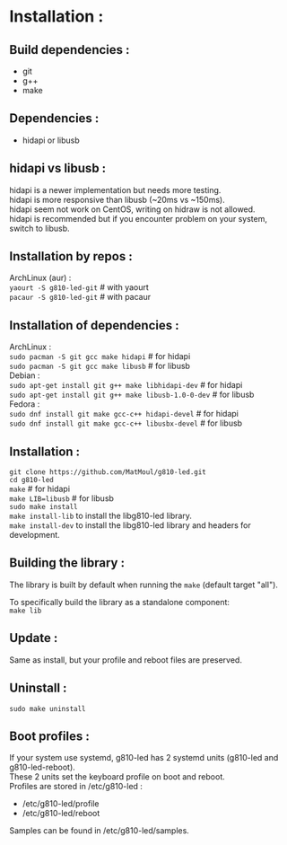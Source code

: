 # Installation :</br>

## Build dependencies :</br>
* git
* g++
* make

## Dependencies :</br>
* hidapi or libusb

## hidapi vs libusb :</br>
hidapi is a newer implementation but needs more testing.</br>
hidapi is more responsive than libusb (~20ms vs ~150ms).</br>
hidapi seem not work on CentOS, writing on hidraw is not allowed.</br>
hidapi is recommended but if you encounter problem on your system, switch to libusb.</br>


## Installation by repos :</br>
ArchLinux (aur) :</br>
`yaourt -S g810-led-git` # with yaourt</br>
`pacaur -S g810-led-git` # with pacaur</br>


## Installation of dependencies :</br>
ArchLinux :</br>
`sudo pacman -S git gcc make hidapi` # for hidapi</br>
`sudo pacman -S git gcc make libusb` # for libusb</br>
Debian :</br>
`sudo apt-get install git g++ make libhidapi-dev` # for hidapi</br>
`sudo apt-get install git g++ make libusb-1.0-0-dev` # for libusb</br>
Fedora :</br>
`sudo dnf install git make gcc-c++ hidapi-devel` # for hidapi</br>
`sudo dnf install git make gcc-c++ libusbx-devel` # for libusb</br>

## Installation :</br>
`git clone https://github.com/MatMoul/g810-led.git`</br>
`cd g810-led`</br>
`make` # for hidapi</br>
`make LIB=libusb` # for libusb</br>
`sudo make install`</br>
`make install-lib` to install the libg810-led library.</br>
`make install-dev` to install the libg810-led library and headers for development.</br>

## Building the library :</br>
The library is built by default when running the `make` (default target "all").</br>

To specifically build the library as a standalone component: </br>
`make lib`</br>

## Update :</br>
Same as install, but your profile and reboot files are preserved.</br>

## Uninstall :</br>
`sudo make uninstall`</br>

## Boot profiles :</br>
If your system use systemd, g810-led has 2 systemd units (g810-led and g810-led-reboot).</br>
These 2 units set the keyboard profile on boot and reboot.</br>
Profiles are stored in /etc/g810-led :</br>
* /etc/g810-led/profile
* /etc/g810-led/reboot

Samples can be found in /etc/g810-led/samples.</br>
